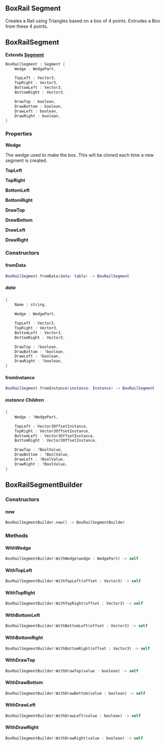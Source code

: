 ## BoxRail Segment

Creates a Rail using Triangles based on a box of 4 points. Extrudes a Box from these 4 points.

## BoxRailSegment

**Extends [Segment](./index.md#segment)**

```rs
BoxRailSegment : Segment {
	Wedge : WedgePart,

	TopLeft : Vector3,
	TopRight : Vector3,
	BottomLeft : Vector3,
	BottomRight : Vector3,

	DrawTop : boolean,
	DrawBottom : boolean,
	DrawLeft : boolean,
	DrawRight : boolean,
}
```

### Properties

**Wedge**

The wedge used to make the box. This will be cloned each time a new segment is created.

**TopLeft**

**TopRight**

**BottomLeft**

**BottomRight**

**DrawTop**

**DrawBottom**

**DrawLeft**

**DrawRight**


### Constructors

#### fromData

```lua
BoxRailSegment.fromData(data: table) -> BoxRailSegment
```

##### data

```rs
{
	Name : string,

	Wedge : WedgePart,

	TopLeft : Vector3,
	TopRight : Vector3,
	BottomLeft : Vector3,
	BottomRight : Vector3,

	DrawTop : ?boolean,
	DrawBottom : ?boolean,
	DrawLeft : ?boolean,
	DrawRight : ?boolean,
}
```

#### fromInstance

```lua
BoxRailSegment.fromInstance(instance: Instance) -> BoxRailSegment
```

##### instance Children

```rs
{
	Wedge : ?WedgePart,

	TopLeft : Vector3OffsetInstance,
	TopRight : Vector3OffsetInstance,
	BottomLeft : Vector3OffsetInstance,
	BottomRight : Vector3OffsetInstance,

	DrawTop : ?BoolValue,
	DrawBottom : ?BoolValue,
	DrawLeft : ?BoolValue,
	DrawRight : ?BoolValue,
}
```

## BoxRailSegmentBuilder

### Constructors

#### new

```rs
BoxRailSegmentBuilder.new() -> BoxRailSegmentBuilder
```

### Methods

#### WithWedge

```rs
BoxRailSegmentBuilder:WithWedge(wedge : WedgePart) -> self
```

#### WithTopLeft

```rs
BoxRailSegmentBuilder:WithTopLeft(offset : Vector3) -> self
```

#### WithTopRight

```rs
BoxRailSegmentBuilder:WithTopRight(offset : Vector3) -> self
```

#### WithBottomLeft

```rs
BoxRailSegmentBuilder:WithBottomLeft(offset : Vector3) -> self
```

#### WithBottomRight

```rs
BoxRailSegmentBuilder:WithBottomRight(offset : Vector3) -> self
```

#### WithDrawTop

```rs
BoxRailSegmentBuilder:WithDrawTop(value : boolean) -> self
```

#### WithDrawBottom

```rs
BoxRailSegmentBuilder:WithDrawBottom(value : boolean) -> self
```

#### WithDrawLeft

```rs
BoxRailSegmentBuilder:WithDrawLeft(value : boolean) -> self
```

#### WithDrawRight

```rs
BoxRailSegmentBuilder:WithDrawRight(value : boolean) -> self
```